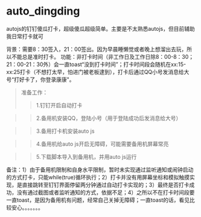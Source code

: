 # auto_dingding
autojs的钉钉傻瓜打卡，超级傻瓜超级简单。主要是不太熟悉autojs，但目前辅助我日常打卡就可

背景：需要8：30签入，21：00签出。因为早晨睡懒觉或者晚上想溜出去玩，所以不能总是准时打卡。
功能：非打卡时间（非工作日及工作日除8：00-8：30；21：00-21：30外）会一直toast“没到打卡时间”；打卡时间段会随机在xx:15-xx:25打卡（不想打太早，怕进门被老板逮到），打卡后通过QQ小号发消息给大号“打好卡了，你登录康康"。
>准备工作：
>>1.钉钉开启自动打卡

>>2.备用机安装QQ，登陆小号（用于登陆成功后发消息给大号）

>>3.备用打卡机安装auto js

>>4.备用机给auto js开启无障碍，可能需要备用机屏幕常亮

>>5.下载脚本导入到备用机，并用auto js运行

备注：1）由于备用机限制和自身水平限制，暂时未实现通过监听通知或闹钟启动的方式打卡，只能while(true)循环执行；2）打卡并没有用屏幕坐标和模拟触摸实现，是直接跳转至钉钉界面停留两分钟通过自动打卡实现的；3）最终是否打卡成功，没有通过截图或者监听通知的方式，依据不足；4）之所以不在打卡时间段要一直toast，是因为备用机有问题，经常自己关掉无障碍；一直toast的话，看见比较安心。。。。。。。
